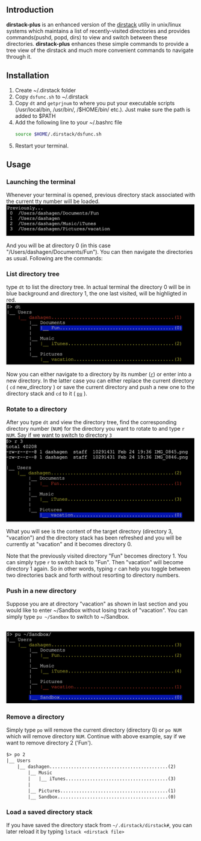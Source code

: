 ## Introduction
**dirstack-plus** is an enhanced version of the [dirstack](https://www.gnu.org/software/bash/manual/html_node/Directory-Stack-Builtins.html) utiliy in unix/linux systems which maintains a list of recently-visited directories and provides commands(pushd, popd, dirs) to view and switch between these directories. **dirstack-plus** enhances these simple commands to provide a tree view of the dirstack and much more convenient commands to navigate through it. 


## Installation 

1. Create ~/.dirstack folder
2. Copy `dsfunc.sh` to ~/.dirstack
3. Copy  `dt` and `getprjnum` to where you put your executable scripts (/usr/local/bin, /usr/bin/, /$HOME/bin/ etc.). Just make sure the path is added to $PATH
4. Add the following line to your ~/.bashrc file
   ```bash
   source $HOME/.dirstack/dsfunc.sh
   ```
5. Restart your terminal.


## Usage

### Launching the terminal
Whenever your terminal is opened, previous directory stack associated with the current tty number will be loaded. 
<img src="./doc/ds1.png" width="500"/>

And you will be at directory 0 (in this case "/Users/dashagen/Documents/Fun"). You can then navigate the directories as usual. Following are the commands:

### List directory tree
type `dt` to list the directory tree. In actual terminal the directory 0 will be in blue background and directory 1, the one last visited, will be highligted in red. <br><img src="./doc/ds2.png" width="500"/>

Now you can either navigate to a directory by its number ([`r`](#rotate-to-a-directory)) or enter into a new directory. In the latter case you can either replace the current directory ( `cd` new_directory )  or save the current directory and push a new one to the directory stack and `cd` to it ( [`pu`](#push-in-a-new-directory) ).

### Rotate to a directory
After you type `dt` and view the directory tree, find the corresponding directory number (`NUM`) for the directory you want to rotate to and type `r NUM`. Say if we want to switch to directory `3`
<br><img src="./doc/ds3.png" width="500"/>

What you will see is the content of the target directory (directory 3, "vacation") and the directory stack has been refreshed and you will be currently at "vacation" and it becomes directory 0.

Note that the previously visited directory "Fun" becomes directory 1. You can simply type `r` to switch back to "Fun". Then "vacation" will become directory 1 again. So in other words, typing `r` can help you toggle between two directories back and forth without resorting to directory numbers.


### Push in a new directory

Suppose you are at directory "vacation" as shown in last section and you would like to enter ~/Sandbox without losing track of "vacation". You can simply type `pu ~/Sandbox` to switch to ~/Sandbox.

<br><img src="./doc/ds4.png" width="500"/>



### Remove a directory 

Simply type `po` will remove the current directory (directory 0) or `po NUM` which will remove directory `NUM`. Continue with above example, say if we want to remove directory 2 ('Fun').

```
$> po 2
|__ Users
    |__ dashagen............................................(2)
        |__ Music
        |   |__ iTunes......................................(3)
        |   
        |__ Pictures........................................(1)
        |__ Sandbox.........................................(0)
```

### Load a saved directory stack 

If you have saved the directory stack from `~/.dirstack/dirstack#`, you can later reload it by typing `lstack <dirstack file>`


